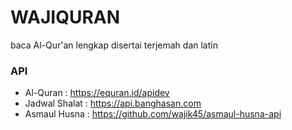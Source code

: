# WAJIQURAN

baca Al-Qur'an lengkap disertai terjemah dan latin

### API
- Al-Quran : https://equran.id/apidev
- Jadwal Shalat : https://api.banghasan.com
- Asmaul Husna : https://github.com/wajik45/asmaul-husna-api
